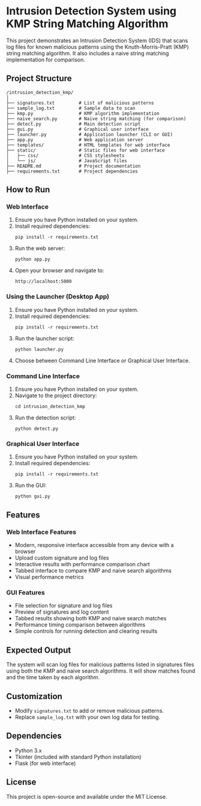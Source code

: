 # Intrusion Detection System using KMP String Matching Algorithm

This project demonstrates an Intrusion Detection System (IDS) that scans log files for known malicious patterns using the Knuth-Morris-Pratt (KMP) string matching algorithm. It also includes a naive string matching implementation for comparison.

## Project Structure

```
/intrusion_detection_kmp/
│
├── signatures.txt         # List of malicious patterns
├── sample_log.txt         # Sample data to scan
├── kmp.py                 # KMP algorithm implementation
├── naive_search.py        # Naive string matching (for comparison)
├── detect.py              # Main detection script
├── gui.py                 # Graphical user interface
├── launcher.py            # Application launcher (CLI or GUI)
├── app.py                 # Web application server
├── templates/             # HTML templates for web interface
├── static/                # Static files for web interface
│   ├── css/               # CSS stylesheets
│   └── js/                # JavaScript files
├── README.md              # Project documentation
├── requirements.txt       # Project dependencies
```

## How to Run

### Web Interface

1. Ensure you have Python installed on your system.
2. Install required dependencies:
   ```
   pip install -r requirements.txt
   ```
3. Run the web server:
   ```
   python app.py
   ```
4. Open your browser and navigate to:
   ```
   http://localhost:5000
   ```

### Using the Launcher (Desktop App)

1. Ensure you have Python installed on your system.
2. Install required dependencies:
   ```
   pip install -r requirements.txt
   ```
3. Run the launcher script:
   ```
   python launcher.py
   ```
4. Choose between Command Line Interface or Graphical User Interface.

### Command Line Interface

1. Ensure you have Python installed on your system.
2. Navigate to the project directory:
   ```
   cd intrusion_detection_kmp
   ```
3. Run the detection script:
   ```
   python detect.py
   ```

### Graphical User Interface

1. Ensure you have Python installed on your system.
2. Install required dependencies:
   ```
   pip install -r requirements.txt
   ```
3. Run the GUI:
   ```
   python gui.py
   ```

## Features

### Web Interface Features
- Modern, responsive interface accessible from any device with a browser
- Upload custom signature and log files
- Interactive results with performance comparison chart
- Tabbed interface to compare KMP and naive search algorithms
- Visual performance metrics

### GUI Features
- File selection for signature and log files
- Preview of signatures and log content
- Tabbed results showing both KMP and naive search matches
- Performance timing comparison between algorithms
- Simple controls for running detection and clearing results

## Expected Output

The system will scan log files for malicious patterns listed in signatures files using both the KMP and naive search algorithms. It will show matches found and the time taken by each algorithm.

## Customization

- Modify `signatures.txt` to add or remove malicious patterns.
- Replace `sample_log.txt` with your own log data for testing.

## Dependencies

- Python 3.x
- Tkinter (included with standard Python installation)
- Flask (for web interface)

## License

This project is open-source and available under the MIT License. 